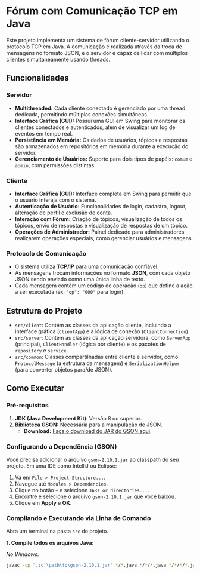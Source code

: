 # Fórum com Comunicação TCP em Java

Este projeto implementa um sistema de fórum cliente-servidor utilizando o protocolo TCP em Java. A comunicação é realizada através da troca de mensagens no formato JSON, e o servidor é capaz de lidar com múltiplos clientes simultaneamente usando threads.

## Funcionalidades

### Servidor
- **Multithreaded:** Cada cliente conectado é gerenciado por uma thread dedicada, permitindo múltiplas conexões simultâneas.
- **Interface Gráfica (GUI):** Possui uma GUI em Swing para monitorar os clientes conectados e autenticados, além de visualizar um log de eventos em tempo real.
- **Persistência em Memória:** Os dados de usuários, tópicos e respostas são armazenados em repositórios em memória durante a execução do servidor.
- **Gerenciamento de Usuários:** Suporte para dois tipos de papéis: `comum` e `admin`, com permissões distintas.

### Cliente
- **Interface Gráfica (GUI):** Interface completa em Swing para permitir que o usuário interaja com o sistema.
- **Autenticação de Usuário:** Funcionalidades de login, cadastro, logout, alteração de perfil e exclusão de conta.
- **Interação com Fórum:** Criação de tópicos, visualização de todos os tópicos, envio de respostas e visualização de respostas de um tópico.
- **Operações de Administrador:** Painel dedicado para administradores realizarem operações especiais, como gerenciar usuários e mensagens.

### Protocolo de Comunicação
- O sistema utiliza **TCP/IP** para uma comunicação confiável.
- As mensagens trocam informações no formato **JSON**, com cada objeto JSON sendo enviado como uma única linha de texto.
- Cada mensagem contém um código de operação (`op`) que define a ação a ser executada (ex: `"op": "000"` para login).

## Estrutura do Projeto

- `src/client`: Contém as classes da aplicação cliente, incluindo a interface gráfica (`ClientApp`) e a lógica de conexão (`ClientConnection`).
- `src/server`: Contém as classes da aplicação servidora, como `ServerApp` (principal), `ClientHandler` (lógica por cliente) e os pacotes de `repository` e `service`.
- `src/common`: Classes compartilhadas entre cliente e servidor, como `ProtocolMessage` (a estrutura da mensagem) e `SerializationHelper` (para converter objetos para/de JSON).

## Como Executar

### Pré-requisitos
1.  **JDK (Java Development Kit)**: Versão 8 ou superior.
2.  **Biblioteca GSON:** Necessária para a manipulação de JSON.
    - **Download:** [Faça o download do JAR do GSON aqui](https://search.maven.org/artifact/com.google.code.gson/gson/2.10.1/jar).

### Configurando a Dependência (GSON)

Você precisa adicionar o arquivo `gson-2.10.1.jar` ao classpath do seu projeto. Em uma IDE como IntelliJ ou Eclipse:

1.  Vá em `File > Project Structure...`.
2.  Navegue até `Modules > Dependencies`.
3.  Clique no botão `+` e selecione `JARs or directories...`.
4.  Encontre e selecione o arquivo `gson-2.10.1.jar` que você baixou.
5.  Clique em **Apply** e **OK**.

### Compilando e Executando via Linha de Comando

Abra um terminal na pasta `src` do projeto.

**1. Compile todos os arquivos Java:**

*No Windows:*
   ```bash
   javac -cp ".;c:\path\to\gson-2.10.1.jar" */*.java */*/*.java */*/*/*.java